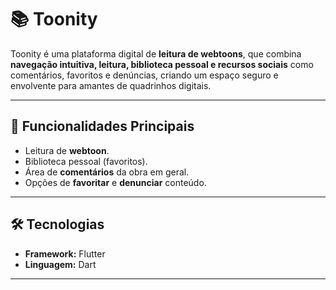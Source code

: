 # 📚 Toonity

Toonity é uma plataforma digital de **leitura de webtoons**, que combina **navegação intuitiva, leitura, biblioteca pessoal e recursos sociais** como comentários, favoritos e denúncias, criando um espaço seguro e envolvente para amantes de quadrinhos digitais.

---

## 🚀 Funcionalidades Principais
- Leitura de **webtoon**.
- Biblioteca pessoal (favoritos).
- Área de **comentários** da obra em geral.
- Opções de **favoritar** e **denunciar** conteúdo.

---

## 🛠️ Tecnologias
- **Framework:** Flutter
- **Linguagem:** Dart

---

